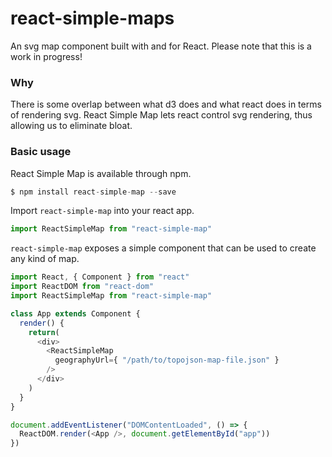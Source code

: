 # react-simple-maps
An svg map component built with and for React. Please note that this is a work in progress!

### Why

There is some overlap between what d3 does and what react does in terms of rendering svg. React Simple Map lets react control svg rendering, thus allowing us to eliminate bloat.

### Basic usage

React Simple Map is available through npm.

```js
$ npm install react-simple-map --save
```

Import `react-simple-map` into your react app.

```js
import ReactSimpleMap from "react-simple-map"
```

`react-simple-map` exposes a simple component that can be used to create any kind of map.

```js
import React, { Component } from "react"
import ReactDOM from "react-dom"
import ReactSimpleMap from "react-simple-map"

class App extends Component {
  render() {
    return(
      <div>
        <ReactSimpleMap
          geographyUrl={ "/path/to/topojson-map-file.json" }
        />
      </div>
    )
  }
}

document.addEventListener("DOMContentLoaded", () => {
  ReactDOM.render(<App />, document.getElementById("app"))
})
```
